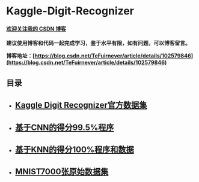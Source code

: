 # Kaggle-Digit-Recognizer
#### [欢迎关注我的 CSDN 博客](https://blog.csdn.net/tefuirnever)

**建议使用博客和代码一起完成学习，鉴于水平有限，如有问题，可以博客留言。**

**博客地址：[https://blog.csdn.net/TeFuirnever/article/details/102579846](https://blog.csdn.net/TeFuirnever/article/details/102579846)**


目录
---

- ## [Kaggle Digit Recognizer官方数据集](https://github.com/TeFuirnever/Kaggle-Digit-Recognizer/blob/master/Digit%20Recognizer_%E5%AE%98%E6%96%B9%E6%95%B0%E6%8D%AE%E9%9B%86.zip)
- ## [基于CNN的得分99.5%程序](https://github.com/TeFuirnever/Kaggle-Digit-Recognizer/blob/master/MNIST_CNN_99.5%25.ipynb)
- ## [基于KNN的得分100%程序和数据](https://github.com/TeFuirnever/Kaggle-Digit-Recognizer/blob/master/MNIST_kNN_100%25.zip)
- ## [MNIST7000张原始数据集](https://github.com/TeFuirnever/Kaggle-Digit-Recognizer/blob/master/mnist_train_70000.zip)
